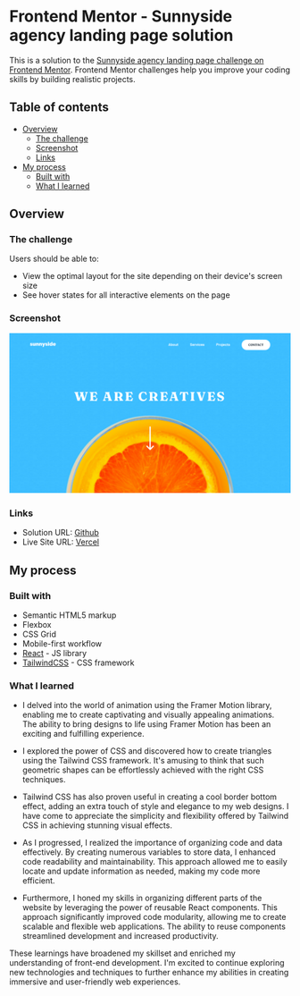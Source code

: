# Frontend Mentor - Sunnyside agency landing page solution

This is a solution to the [Sunnyside agency landing page challenge on Frontend Mentor](https://www.frontendmentor.io/challenges/sunnyside-agency-landing-page-7yVs3B6ef). Frontend Mentor challenges help you improve your coding skills by building realistic projects.

## Table of contents

- [Overview](#overview)
  - [The challenge](#the-challenge)
  - [Screenshot](#screenshot)
  - [Links](#links)
- [My process](#my-process)
  - [Built with](#built-with)
  - [What I learned](#what-i-learned)

## Overview

### The challenge

Users should be able to:

- View the optimal layout for the site depending on their device's screen size
- See hover states for all interactive elements on the page

### Screenshot

![](./screenshot.png)

### Links

- Solution URL: [Github](https://github.com/Adel-Harrat/fm-junior-sunnyside-agency-landing-page)
- Live Site URL: [Vercel](https://fm-junior-sunnyside-agency-landing-page.vercel.app/)

## My process

### Built with

- Semantic HTML5 markup
- Flexbox
- CSS Grid
- Mobile-first workflow
- [React](https://reactjs.org/) - JS library
- [TailwindCSS](https://tailwindCSS/) - CSS framework

### What I learned

- I delved into the world of animation using the Framer Motion library, enabling me to create captivating and visually appealing animations. The ability to bring designs to life using Framer Motion has been an exciting and fulfilling experience.

- I explored the power of CSS and discovered how to create triangles using the Tailwind CSS framework. It's amusing to think that such geometric shapes can be effortlessly achieved with the right CSS techniques.

- Tailwind CSS has also proven useful in creating a cool border bottom effect, adding an extra touch of style and elegance to my web designs. I have come to appreciate the simplicity and flexibility offered by Tailwind CSS in achieving stunning visual effects.

- As I progressed, I realized the importance of organizing code and data effectively. By creating numerous variables to store data, I enhanced code readability and maintainability. This approach allowed me to easily locate and update information as needed, making my code more efficient.

- Furthermore, I honed my skills in organizing different parts of the website by leveraging the power of reusable React components. This approach significantly improved code modularity, allowing me to create scalable and flexible web applications. The ability to reuse components streamlined development and increased productivity.

These learnings have broadened my skillset and enriched my understanding of front-end development. I'm excited to continue exploring new technologies and techniques to further enhance my abilities in creating immersive and user-friendly web experiences.
